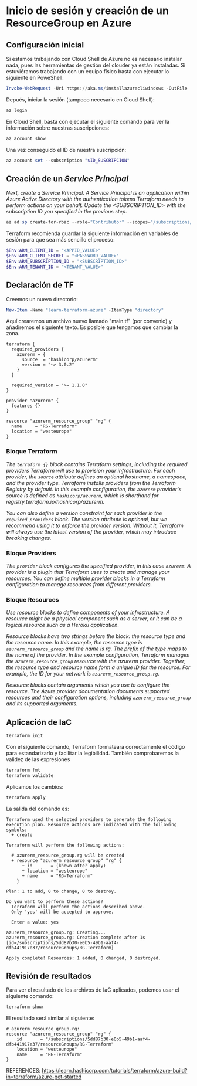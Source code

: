 # Inicio de sesión y creación de un ResourceGroup en Azure

## Configuración inicial

Si estamos trabajando con Cloud Shell de Azure no es necesario instalar nada, pues las herramientas de gestión del clouder ya están instaladas. Si estuviéramos trabajando con un equipo físico basta con ejecutar lo siguiente en PoweShell:

```PowerShell
Invoke-WebRequest -Uri https://aka.ms/installazurecliwindows -OutFile .\AzureCLI.msi; Start-Process msiexec.exe -Wait -ArgumentList '/I AzureCLI.msi /quiet'; rm .\AzureCLI.msi
```

Depués, iniciar la sesión (tampoco necesario en Cloud Shell):
```PowerShell
az login
```

En Cloud Shell, basta con ejecutar el siguiente comando para ver la información sobre nuestras suscripciones:
```PowerShell
az account show
```
Una vez conseguido el ID de nuestra suscripción:
```PowerShell
az account set --subscription "$ID_SUSCRIPCION"
```

## Creación de un _Service Principal_

_Next, create a Service Principal. A Service Principal is an application within Azure Active Directory with the authentication tokens Terraform needs to perform actions on your behalf. Update the <SUBSCRIPTION_ID> with the subscription ID you specified in the previous step._

```PowerShell
az ad sp create-for-rbac --role="Contributor" --scopes="/subscriptions/<SUBSCRIPTION_ID>"
```

Terraform recomienda guardar la siguiente información en variables de sesión para que sea más sencillo el proceso:

```PowerShell
$Env:ARM_CLIENT_ID = "<APPID_VALUE>"
$Env:ARM_CLIENT_SECRET = "<PASSWORD_VALUE>"
$Env:ARM_SUBSCRIPTION_ID = "<SUBSCRIPTION_ID>"
$Env:ARM_TENANT_ID = "<TENANT_VALUE>"
```

## Declaración de TF

Creemos un nuevo directorio:
```PowerShell
New-Item -Name "learn-terraform-azure" -ItemType "directory"
```

Aquí crearemos un archivo nuevo llamado "main.tf" (por convenio) y añadiremos el siguiente texto. Es posible que tengamos que cambiar la zona.

```
terraform {
  required_providers {
    azurerm = {
      source  = "hashicorp/azurerm"
      version = "~> 3.0.2"
    }
  }

  required_version = ">= 1.1.0"
}

provider "azurerm" {
  features {}
}

resource "azurerm_resource_group" "rg" {
  name     = "RG-Terraform"
  location = "westeurope"
}

```

### Bloque Terraform
_The `terraform {}` block contains Terraform settings, including the required providers Terraform will use to provision your infrastructure. For each provider, the `source` attribute defines an optional hostname, a namespace, and the provider type. Terraform installs providers from the Terraform Registry by default. In this example configuration, the `azurerm` provider's source is defined as `hashicorp/azurerm`, which is shorthand for registry.terraform.io/hashicorp/azurerm._

_You can also define a version constraint for each provider in the `required_providers` block. The version attribute is optional, but we recommend using it to enforce the provider version. Without it, Terraform will always use the latest version of the provider, which may introduce breaking changes._

### Bloque Providers

_The `provider` block configures the specified provider, in this case `azurerm`. A provider is a plugin that Terraform uses to create and manage your resources. You can define multiple provider blocks in a Terraform configuration to manage resources from different providers._

### Bloque Resources

_Use resource blocks to define components of your infrastructure. A resource might be a physical component such as a server, or it can be a logical resource such as a Heroku application._

_Resource blocks have two strings before the block: the resource type and the resource name. In this example, the resource type is `azurerm_resource_group` and the name is rg. The prefix of the type maps to the name of the provider. In the example configuration, Terraform manages the `azurerm_resource_group` resource with the azurerm provider. Together, the resource type and resource name form a unique ID for the resource. For example, the ID for your network is `azurerm_resource_group.rg`._

_Resource blocks contain arguments which you use to configure the resource. The Azure provider documentation documents supported resources and their configuration options, including `azurerm_resource_group` and its supported arguments._


## Aplicación de IaC

```PowerShell
terraform init
```

Con el siguiente comando, Terraform formateará correctamente el código para estandarizarlo y facilitar la legibilidad. También comprobaremos la validez de las expresiones
```PowerShell
terraform fmt
terraform validate
```

Aplicamos los cambios:
```PowerShell
terraform apply
```

La salida del comando es:

```
Terraform used the selected providers to generate the following execution plan. Resource actions are indicated with the following symbols:
  + create

Terraform will perform the following actions:

  # azurerm_resource_group.rg will be created
  + resource "azurerm_resource_group" "rg" {
      + id       = (known after apply)
      + location = "westeurope"
      + name     = "RG-Terraform"
    }

Plan: 1 to add, 0 to change, 0 to destroy.

Do you want to perform these actions?
  Terraform will perform the actions described above.
  Only 'yes' will be accepted to approve.

  Enter a value: yes

azurerm_resource_group.rg: Creating...
azurerm_resource_group.rg: Creation complete after 1s [id=/subscriptions/5dd87b30-e0b5-49b1-aaf4-dfb441917e37/resourceGroups/RG-Terraform]

Apply complete! Resources: 1 added, 0 changed, 0 destroyed.
```

## Revisión de resultados

Para ver el resultado de los archivos de IaC aplicados, podemos usar el siguiente comando:
```PowerShell
terraform show
```

El resultado será similar al siguiente:
```
# azurerm_resource_group.rg:
resource "azurerm_resource_group" "rg" {
    id       = "/subscriptions/5dd87b30-e0b5-49b1-aaf4-dfb441917e37/resourceGroups/RG-Terraform"
    location = "westeurope"
    name     = "RG-Terraform"
}
```


REFERENCES:
https://learn.hashicorp.com/tutorials/terraform/azure-build?in=terraform/azure-get-started 